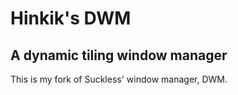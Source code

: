 # Hinkik's DWM

## A dynamic tiling window manager

This is my fork of Suckless' window manager, DWM.
